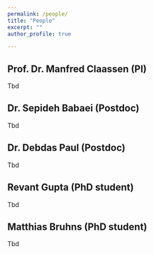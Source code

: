 ```yaml
---
permalink: /people/
title: "People"
excerpt: ""
author_profile: true

---
```



## Prof. Dr. Manfred Claassen (PI)

Tbd

## Dr. Sepideh Babaei (Postdoc)

Tbd 

## Dr. Debdas Paul (Postdoc)

Tbd

## Revant Gupta (PhD student)

Tbd

## Matthias Bruhns (PhD student)

Tbd